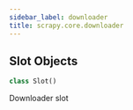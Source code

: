 ```yaml
---
sidebar_label: downloader
title: scrapy.core.downloader
---
```


## Slot Objects

```python
class Slot()
```

Downloader slot

